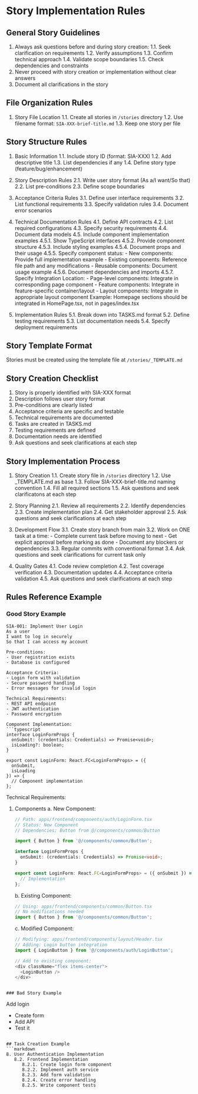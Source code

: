 # Story Implementation Rules

## General Story Guidelines
1. Always ask questions before and during story creation:
   1.1. Seek clarification on requirements
   1.2. Verify assumptions
   1.3. Confirm technical approach
   1.4. Validate scope boundaries
   1.5. Check dependencies and constraints
2. Never proceed with story creation or implementation without clear answers
3. Document all clarifications in the story

## File Organization Rules
1. Story File Location
   1.1. Create all stories in `/stories` directory
   1.2. Use filename format: `SIA-XXX-brief-title.md`
   1.3. Keep one story per file

## Story Structure Rules

1. Basic Information
   1.1. Include story ID (format: SIA-XXX)
   1.2. Add descriptive title
   1.3. List dependencies if any
   1.4. Define story type (feature/bug/enhancement)

2. Story Description Rules
   2.1. Write user story format (As a/I want/So that)
   2.2. List pre-conditions
   2.3. Define scope boundaries

3. Acceptance Criteria Rules
   3.1. Define user interface requirements
   3.2. List functional requirements
   3.3. Specify validation rules
   3.4. Document error scenarios

4. Technical Documentation Rules
   4.1. Define API contracts
   4.2. List required configurations
   4.3. Specify security requirements
   4.4. Document data models
   4.5. Include component implementation examples
      4.5.1. Show TypeScript interfaces
      4.5.2. Provide component structure
      4.5.3. Include styling examples
      4.5.4. Document props and their usage
      4.5.5. Specify component status:
         - New components: Provide full implementation example
         - Existing components: Reference file path and any modifications
         - Reusable components: Document usage example
      4.5.6. Document dependencies and imports
      4.5.7. Specify Integration Location:
         - Page-level components: Integrate in corresponding page component
         - Feature components: Integrate in feature-specific container/layout
         - Layout components: Integrate in appropriate layout component
         Example: Homepage sections should be integrated in HomePage.tsx, not in pages/index.tsx

5. Implementation Rules
   5.1. Break down into TASKS.md format
   5.2. Define testing requirements
   5.3. List documentation needs
   5.4. Specify deployment requirements

## Story Template Format
Stories must be created using the template file at `/stories/_TEMPLATE.md`

## Story Creation Checklist

1. Story is properly identified with SIA-XXX format
2. Description follows user story format
3. Pre-conditions are clearly listed
4. Acceptance criteria are specific and testable
5. Technical requirements are documented
6. Tasks are created in TASKS.md
7. Testing requirements are defined
8. Documentation needs are identified
9. Ask questions and seek clarifications at each step

## Story Implementation Process

1. Story Creation
   1.1. Create story file in `/stories` directory
   1.2. Use _TEMPLATE.md as base
   1.3. Follow SIA-XXX-brief-title.md naming convention
   1.4. Fill all required sections
   1.5. Ask questions and seek clarificatons at each step

2. Story Planning
   2.1. Review all requirements
   2.2. Identify dependencies
   2.3. Create implementation plan
   2.4. Get stakeholder approval
   2.5. Ask questions and seek clarifications at each step

3. Development Flow
   3.1. Create story branch from main
   3.2. Work on ONE task at a time:
        - Complete current task before moving to next
        - Get explicit approval before marking as done
        - Document any blockers or dependencies
   3.3. Regular commits with conventional format
   3.4. Ask questions and seek clarifications for current task only

4. Quality Gates
   4.1. Code review completion
   4.2. Test coverage verification
   4.3. Documentation updates
   4.4. Acceptance criteria validation
   4.5. Ask questions and seek clarifications at each step

## Rules Reference Example

### Good Story Example
```
SIA-001: Implement User Login
As a user
I want to log in securely
So that I can access my account

Pre-conditions:
- User registration exists
- Database is configured

Acceptance Criteria:
- Login form with validation
- Secure password handling
- Error messages for invalid login

Technical Requirements:
- REST API endpoint
- JWT authentication
- Password encryption

Component Implementation:
```typescript
interface LoginFormProps {
  onSubmit: (credentials: Credentials) => Promise<void>;
  isLoading?: boolean;
}

export const LoginForm: React.FC<LoginFormProps> = ({ 
  onSubmit, 
  isLoading 
}) => {
  // Component implementation
};
```

Technical Requirements:
1. Components
   a. New Component:
   ```typescript
   // Path: apps/frontend/components/auth/LoginForm.tsx
   // Status: New Component
   // Dependencies: Button from @/components/common/Button
   
   import { Button } from '@/components/common/Button';
   
   interface LoginFormProps {
     onSubmit: (credentials: Credentials) => Promise<void>;
   }
   
   export const LoginForm: React.FC<LoginFormProps> = ({ onSubmit }) => {
     // Implementation
   };
   ```

   b. Existing Component:
   ```typescript
   // Using: apps/frontend/components/common/Button.tsx
   // No modifications needed
   import { Button } from '@/components/common/Button';
   ```

   c. Modified Component:
   ```typescript
   // Modifying: apps/frontend/components/layout/Header.tsx
   // Adding: Login button integration
   import { LoginButton } from '@/components/auth/LoginButton';
   
   // Add to existing component:
   <div className="flex items-center">
     <LoginButton />
   </div>
   ```
```

### Bad Story Example
```
Add login
- Create form
- Add API
- Test it
```

## Task Creation Example
```markdown
8. User Authentication Implementation
   8.2. Frontend Implementation
      8.2.1. Create login form component
      8.2.2. Implement auth service
      8.2.3. Add form validation
      8.2.4. Create error handling
      8.2.5. Write component tests
```
